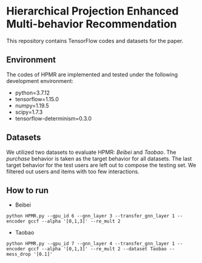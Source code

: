 # Hierarchical Projection Enhanced Multi-behavior Recommendation

This repository contains TensorFlow codes and datasets for the paper.

## Environment
The codes of HPMR are implemented and tested under the following development environment:
* python=3.7.12
* tensorflow=1.15.0
* numpy=1.19.5
* scipy=1.7.3
* tensorflow-determinism=0.3.0

## Datasets
We utilized two datasets to evaluate HPMR: <i>Beibei</i> and <i>Taobao</i>. The <i>purchase</i> behavior is taken as the target behavior for all datasets. The last target behavior for the test users are left out to compose the testing set. We filtered out users and items with too few interactions.

## How to run

* Beibei
```
python HPMR.py --gpu_id 6 --gnn_layer 3 --transfer_gnn_layer 1 --encoder gccf --alpha '[0,1,3]' --re_mult 2 
```
* Taobao
```
python HPMR.py --gpu_id 7 --gnn_layer 4 --transfer_gnn_layer 1 --encoder gccf --alpha '[0,1,3]' --re_mult 2 --dataset Taobao --mess_drop '[0.1]'
```


